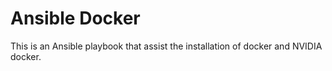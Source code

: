 # Ansible Docker

This is an Ansible playbook that assist the installation of docker and NVIDIA docker.
